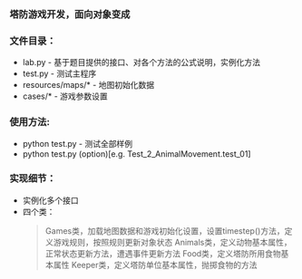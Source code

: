 ### 塔防游戏开发，面向对象变成

### 文件目录：
  * lab.py - 基于题目提供的接口、对各个方法的公式说明，实例化方法
  * test.py - 测试主程序
  * resources/maps/* - 地图初始化数据
  * cases/* - 游戏参数设置

### 使用方法:
  * python test.py - 测试全部样例
  * python test.py (option)[e.g. Test_2_AnimalMovement.test_01]
  

### 实现细节：
  * 实例化多个接口
  * 四个类：
    > Games类，加载地图数据和游戏初始化设置，设置timestep()方法，定义游戏规则，按照规则更新对象状态 
    > Animals类，定义动物基本属性，正常状态更新方法，遭遇事件更新方法
    > Food类，定义塔防所用食物基本属性
    > Keeper类，定义塔防单位基本属性，抛掷食物的方法